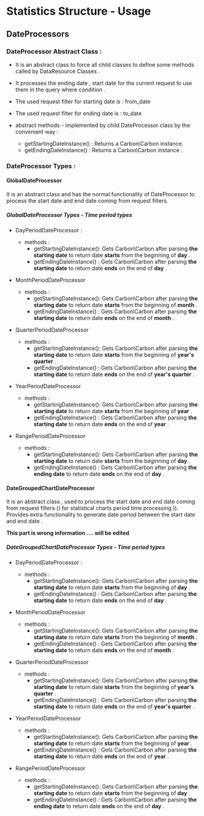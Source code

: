 # Statistics Structure - Usage
## DateProcessors 

### DateProcessor Abstract Class :
- It is an abstract class to force all child classes to define some methods called by DataResource Classes .
- It processes the ending date , start date for the current request to use them in the query where condition .
- The used request filter for starting date is : from_date 
- The used request filter for ending date is : to_date

- abstract methods - implemented by child DateProcessor class by the convenient way : 
    - getStartingDateInstance() : Returns a Carbon\Carbon instance.
    - getEndingDateInstance() : Returns a Carbon\Carbon instance . 

### DateProcessor Types :

#### GlobalDateProcessor 
It is an abstract class and has the normal functionality of DateProcessor 
to process the start date and end date coming from request filters.

  ##### GlobalDateProcessor Types - Time period types
  - DayPeriodDateProcessor :
    - methods : 
      - getStartingDateInstance(): Gets Carbon\Carbon after parsing <b>the starting date</b> to return date <b>starts</b> from the beginning of <b>day</b> .
      - getEndingDateInstance() : Gets Carbon\Carbon after parsing <b>the starting date</b> to return date <b>ends</b> on the end of <b>day</b> .

  - MonthPeriodDateProcessor
    - methods : 
      - getStartingDateInstance(): Gets Carbon\Carbon after parsing <b>the starting date</b> to return date <b>starts</b> from the beginning of <b>month</b> .
      - getEndingDateInstance() : Gets Carbon\Carbon after parsing <b>the starting date</b> to return date <b>ends</b> on the end of <b>month</b> .
  - QuarterPeriodDateProcessor
    - methods :
      - getStartingDateInstance(): Gets Carbon\Carbon after parsing <b>the starting date</b> to return date <b>starts</b> from the beginning of <b>year's quarter</b> .
      - getEndingDateInstance() : Gets Carbon\Carbon after parsing <b>the starting date</b> to return date <b>ends</b> on the end of <b>year's quarter</b> .
  - YearPeriodDateProcessor
    - methods :
      - getStartingDateInstance(): Gets Carbon\Carbon after parsing <b>the starting date</b> to return date <b>starts</b> from the beginning of <b>year</b> .
      - getEndingDateInstance() : Gets Carbon\Carbon after parsing <b>the starting date</b> to return date <b>ends</b> on the end of <b>year</b> .
  - RangePeriodDateProcessor
    - methods :
      - getStartingDateInstance(): Gets Carbon\Carbon after parsing <b>the starting date</b> to return date <b>starts</b> from the beginning of <b>day</b> .
      - getEndingDateInstance() : Gets Carbon\Carbon after parsing <b>the ending date</b> to return date <b>ends</b> on the end of <b>day</b> .

#### DateGroupedChartDateProcessor
It is an abstract class , used to process the start date and end date coming from request filters (( for statistical charts period time processing )).
Provides extra functionality to generate date period between the start date and end date .


<b>This part is wrong information .... will be edited</b>
##### DateGroupedChartDateProcessor Types - Time period types
- DayPeriodDateProcessor :
  - methods :
    - getStartingDateInstance(): Gets Carbon\Carbon after parsing <b>the starting date</b> to return date <b>starts</b> from the beginning of <b>day</b> .
    - getEndingDateInstance() : Gets Carbon\Carbon after parsing <b>the starting date</b> to return date <b>ends</b> on the end of <b>day</b> .

- MonthPeriodDateProcessor
  - methods :
    - getStartingDateInstance(): Gets Carbon\Carbon after parsing <b>the starting date</b> to return date <b>starts</b> from the beginning of <b>month</b> .
    - getEndingDateInstance() : Gets Carbon\Carbon after parsing <b>the starting date</b> to return date <b>ends</b> on the end of <b>month</b> .
- QuarterPeriodDateProcessor
  - methods :
    - getStartingDateInstance(): Gets Carbon\Carbon after parsing <b>the starting date</b> to return date <b>starts</b> from the beginning of <b>year's quarter</b> .
    - getEndingDateInstance() : Gets Carbon\Carbon after parsing <b>the starting date</b> to return date <b>ends</b> on the end of <b>year's quarter</b> .
- YearPeriodDateProcessor
  - methods :
    - getStartingDateInstance(): Gets Carbon\Carbon after parsing <b>the starting date</b> to return date <b>starts</b> from the beginning of <b>year</b> .
    - getEndingDateInstance() : Gets Carbon\Carbon after parsing <b>the starting date</b> to return date <b>ends</b> on the end of <b>year</b> .
- RangePeriodDateProcessor
  - methods :
    - getStartingDateInstance(): Gets Carbon\Carbon after parsing <b>the starting date</b> to return date <b>starts</b> from the beginning of <b>day</b> .
    - getEndingDateInstance() : Gets Carbon\Carbon after parsing <b>the ending date</b> to return date <b>ends</b> on the end of <b>day</b> .

